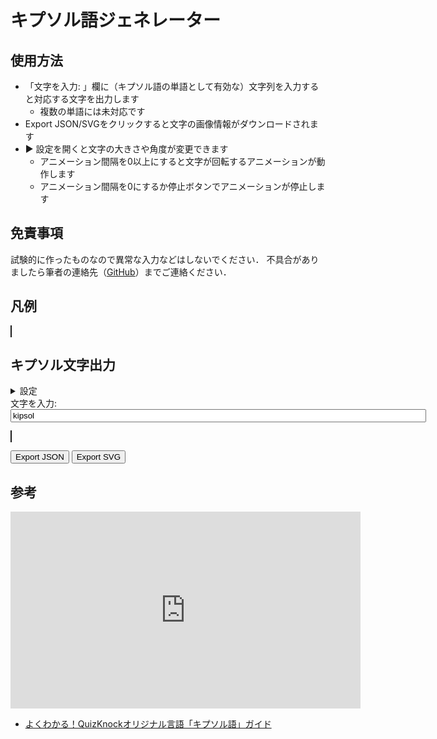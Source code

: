 # キプソル語ジェネレーター

## 使用方法

+ 「文字を入力: 」欄に（キプソル語の単語として有効な）文字列を入力すると対応する文字を出力します
  + 複数の単語には未対応です
+ Export JSON/SVGをクリックすると文字の画像情報がダウンロードされます
+ ▶ 設定を開くと文字の大きさや角度が変更できます
  + アニメーション間隔を0以上にすると文字が回転するアニメーションが動作します
  + アニメーション間隔を0にするか停止ボタンでアニメーションが停止します

## 免責事項

試験的に作ったものなので異常な入力などはしないでください．
不具合がありましたら筆者の連絡先（[GitHub](https://github.com/Y-Saki26/pages)）までご連絡ください．

## 凡例

<p><canvas id="canvasExample" width="800" height="300" style="border:1px solid;"></canvas></p>

## キプソル文字出力

<details>
    <summary>設定</summary>
    <ul>
        <li>
            字母<br>
            <ul>
                <li><label>有声音円のサイズ: <input type="number" id="inputVoisedSize" name="inputVoisedSize" maxlength="10" size="4" value="50"/></label></li>
                <li><label>無声音円のサイズ: <input type="number" id="inputVoiselessSize" name="inputVoiselessSize" maxlength="10" size="4" value="25"/></label></li>
                <li><label>語末記号のサイズ: <input type="number" id="inputEOWSize" name="inputEOWSize" maxlength="10" size="4" value="7"/></label></li>
                <li><label>中心の点のサイズ: <input type="number" id="inputPivotSize" name="inputPivotSize" maxlength="10" size="4" value="3"/></label></li>
                <li><label>母音の角度: <input type="number" id="inputVowelDeg" name="inputVowelDeg" maxlength="10" size="4" value="45"/> deg.</label></li>
                <li><label>連続子音の離す距離: <input type="number" id="inputPaddingLength" name="inputPaddingLength" maxlength="10" size="4" value="10"/></label></li>
            </ul>
        </li>
        <li>
            余白<br>
            <ul>
                <li><label>全部: <input type="number" id="inputMarginAll" name="inputMarginAll" maxlength="10" size="4" value="25"/></label>
                    <ul>
                        <li><label>上: <input type="number" id="inputMarginTop" name="inputMarginTop" maxlength="10" size="4" value="25"/></label></li>
                        <li><label>下: <input type="number" id="inputMarginBottom" name="inputMarginBottom" maxlength="10" size="4" value="25"/></label></li>
                        <li><label>左: <input type="number" id="inputMarginLeft" name="inputMarginLeft" maxlength="10" size="4" value="25"/></label></li>
                        <li><label>右: <input type="number" id="inputMarginRight" name="inputMarginRight" maxlength="10" size="4" value="25"/></label></li>
                    </ul>
                </li>
            </ul>
        </li>
        <li>
            アニメーション<br>
            <ul>
                <li><label>速度: <input type="number" id="inputRotationSpeed" name="inputRotationSpeed" maxlength="10" size="4" value="1"/> deg/sec</label></li>
                <li><label>アニメーション間隔: <input type="number" id="inputAnimationSpan" name="inputAnimationSpan" maxlength="10" size="4" value="0"/> sec</label></li>
                <li><label><button type="button" onclick="resetRotate()">停止</button>:  <input type="number" id="inputResetRotate" name="inputResetRotate" maxlength="10" size="4" value="0"/> deg.</label></li>
            </ul>
        </li>
    </ul>
</details>
<label>文字を入力: <input type="text" id="inputText" name="inputText" maxlength="100" size="80" value="kipsol"/></label>
<p><canvas id="canvas" width="800" height="500" style="border:1px solid;"></canvas></p>
<p>
    <button type="button" onclick="downloadAsJSON()">Export JSON</button>
    <button type="button" onclick="downloadAsSVG()">Export SVG</button>
</p>

## 参考

<iframe width="560" height="315" src="https://www.youtube.com/embed/r4AKMeUhRf4?si=tU2kELkOhcU4-aQ0" title="YouTube video player" frameborder="0" allow="accelerometer; autoplay; clipboard-write; encrypted-media; gyroscope; picture-in-picture; web-share" allowfullscreen></iframe>

+ [よくわかる！QuizKnockオリジナル言語「キプソル語」ガイド](https://web.quizknock.com/kipsil_lisok)

<script type="text/javascript" src="https://cdnjs.cloudflare.com/ajax/libs/fabric.js/5.3.1/fabric.min.js"></script>
<script type="text/javascript" src="./kipsol_script.js"></script>
<script  type="text/javascript">

const inputElement = document.getElementById('inputText');
let kipsol_settings = {
    consonantPadding: 10,
    radiusPivot: 3,
    radiusVoiced: 50,
    radiusVoiceless: 25,
    radiusEOW: 7,
    voweldir: {
        "I": -45,
        "O": 0,
        "U": 45
    }
};
let mergin = {
    top: 25,
    bottom: 25,
    left: 25,
    right: 25
};
let animationSpeed = 0;//0.2 * 1000;
let rotateSpeed = 3 * animationSpeed / 1000;

function drawExample(){
    let kc = new KipsolCanvas('canvasExample', kipsol_settings);

    let textWidth = kipsol_settings.radiusVoiced*0.2;
    let x = textWidth*2;

    kc.canvas.setWidth(textWidth*18+kipsol_settings.radiusVoiced*12);
    kc.canvas.setHeight(textWidth*6+kipsol_settings.radiusVoiced*2+kipsol_settings.radiusVoiceless*2);

    kc.strokeTextbox("z", x, textWidth, kipsol_settings.radiusVoiced*0.4, textWidth*2);
    kc.strokeTextbox("s", x+kipsol_settings.radiusVoiced-kipsol_settings.radiusVoiceless-textWidth, textWidth*3+kipsol_settings.radiusVoiced*2, kipsol_settings.radiusVoiced*0.4, textWidth*2);
    x += textWidth;
    kc.strokeZ(x + kipsol_settings.radiusVoiced, textWidth*2+kipsol_settings.radiusVoiced);
    kc.strokeS(x + kipsol_settings.radiusVoiced, textWidth*4+kipsol_settings.radiusVoiced*2+kipsol_settings.radiusVoiceless);
    x += kipsol_settings.radiusVoiced*2 + textWidth;

    kc.strokeTextbox("d", x, textWidth, kipsol_settings.radiusVoiced*0.4, textWidth*2);
    kc.strokeTextbox("t", x+kipsol_settings.radiusVoiced-kipsol_settings.radiusVoiceless-textWidth, textWidth*3+kipsol_settings.radiusVoiced*2, kipsol_settings.radiusVoiced*0.4, textWidth*2);
    x += textWidth;
    kc.strokeD(x + kipsol_settings.radiusVoiced, textWidth*2+kipsol_settings.radiusVoiced);
    kc.strokeT(x + kipsol_settings.radiusVoiced, textWidth*4+kipsol_settings.radiusVoiced*2+kipsol_settings.radiusVoiceless);
    x += kipsol_settings.radiusVoiced*2 + textWidth;

    kc.strokeTextbox("g", x, textWidth, kipsol_settings.radiusVoiced*0.4, textWidth*2);
    kc.strokeTextbox("k", x+kipsol_settings.radiusVoiced-kipsol_settings.radiusVoiceless-textWidth, textWidth*3+kipsol_settings.radiusVoiced*2, kipsol_settings.radiusVoiced*0.4, textWidth*2);
    x += textWidth;
    kc.strokeG(x + kipsol_settings.radiusVoiced, textWidth*2+kipsol_settings.radiusVoiced);
    kc.strokeK(x + kipsol_settings.radiusVoiced, textWidth*4+kipsol_settings.radiusVoiced*2+kipsol_settings.radiusVoiceless);
    x += kipsol_settings.radiusVoiced*2 + textWidth;

    kc.strokeTextbox("b", x, textWidth, kipsol_settings.radiusVoiced*0.4, textWidth*2);
    kc.strokeTextbox("p", x+kipsol_settings.radiusVoiced-kipsol_settings.radiusVoiceless-textWidth, textWidth*3+kipsol_settings.radiusVoiced*2, kipsol_settings.radiusVoiced*0.4, textWidth*2);
    x += textWidth;
    kc.strokeB(x + kipsol_settings.radiusVoiced, textWidth*2+kipsol_settings.radiusVoiced);
    kc.strokeP(x + kipsol_settings.radiusVoiced, textWidth*4+kipsol_settings.radiusVoiced*2+kipsol_settings.radiusVoiceless);
    x += kipsol_settings.radiusVoiced*2 + textWidth;

    kc.strokeTextbox("l", x, textWidth, kipsol_settings.radiusVoiced*0.4, textWidth*2);
    kc.strokeTextbox("end of word", x, textWidth*3+kipsol_settings.radiusVoiced*2, kipsol_settings.radiusVoiced*0.4, textWidth*15);
    x += textWidth;
    kc.strokeL(x + kipsol_settings.radiusVoiced, textWidth*2+kipsol_settings.radiusVoiced);
    kc.strokeEOW(x + kipsol_settings.radiusVoiced, textWidth*4+kipsol_settings.radiusVoiced*2+kipsol_settings.radiusVoiceless);
    x += kipsol_settings.radiusVoiced*2 + textWidth;

    kc.strokeTextbox("n", x, textWidth, kipsol_settings.radiusVoiced*0.4, textWidth*2);
    kc.strokeTextbox("end of centence", x, textWidth*3+kipsol_settings.radiusVoiced*2, kipsol_settings.radiusVoiced*0.4, textWidth*15);
    x += textWidth;
    kc.strokeN(x + kipsol_settings.radiusVoiced, textWidth*2+kipsol_settings.radiusVoiced);
    x += kipsol_settings.radiusVoiced*2 + textWidth;
}

drawExample();

const kCanvas = new KipsolCanvas('canvas', kipsol_settings);
kCanvas.canvas.setWidth(800);
kCanvas.canvas.setHeight(500);
let rotate = 0;

function drawInputText(){
    kCanvas.canvas.remove(...kCanvas.canvas.getObjects())
    let inputText = inputElement.value;
    let cil = calcItemList(kipsol_settings, inputText);
    console.log(cil.area, cil.items);
    kCanvas.canvas.setWidth(mergin.left + mergin.right + cil.area.maxX - cil.area.minX);
    kCanvas.canvas.setHeight(mergin.top + mergin.bottom + cil.area.maxY - cil.area.minY);
    kCanvas.drawItems(cil.items, {X: mergin.left-cil.area.minX, Y: mergin.top-cil.area.minY, R: rotate});
    rotate += rotateSpeed;
    rotate %= 360;
}

drawInputText();
inputElement.addEventListener("change", drawInputText);

let settingElements = {};
let intervalId;

function setParams(){
    kipsol_settings = {
        consonantPadding: parseFloat(settingElements['inputPaddingLength'].value),
        radiusPivot: parseFloat(settingElements['inputPivotSize'].value),
        radiusVoiced: parseFloat(settingElements['inputVoisedSize'].value),
        radiusVoiceless: parseFloat(settingElements['inputVoiselessSize'].value),
        radiusEOW: parseFloat(settingElements['inputEOWSize'].value),
        voweldir: {
            "I": -parseFloat(settingElements['inputVowelDeg'].value),
            "O": 0,
            "U": parseFloat(settingElements['inputVowelDeg'].value)
        }
    };
    mergin = {
        top: parseFloat(settingElements['inputMarginTop'].value),
        bottom: parseFloat(settingElements['inputMarginBottom'].value),
        left: parseFloat(settingElements['inputMarginLeft'].value),
        right: parseFloat(settingElements['inputMarginRight'].value)
    };
    animationSpeed = parseFloat(settingElements['inputAnimationSpan'].value) * 1000;
    rotateSpeed = parseFloat(settingElements['inputRotationSpeed'].value) * animationSpeed / 1000;
    console.log(kipsol_settings, mergin, animationSpeed, rotateSpeed);
    kCanvas.kipsol_settings = kipsol_settings;
    drawInputText();
    
    if(intervalId)
        clearInterval(intervalId);
    if(animationSpeed>0){
        intervalId = setInterval(drawInputText, animationSpeed);
    }
}

[
    'inputPaddingLength','inputPivotSize','inputVoisedSize',
    'inputVoiselessSize','inputEOWSize','inputVowelDeg',
    "inputMarginTop","inputMarginBottom","inputMarginLeft","inputMarginRight",
    "inputRotationSpeed","inputAnimationSpan"
].forEach((id)=>{
    settingElements[id] = document.getElementById(id);
    settingElements[id].addEventListener("change", setParams);
})
settingElements["inputMarginAll"] = document.getElementById("inputMarginAll");
settingElements["inputMarginAll"].addEventListener("change", () => {
    ["inputMarginTop","inputMarginBottom","inputMarginLeft","inputMarginRight"].forEach((id) => {
        settingElements[id].value = settingElements["inputMarginAll"].value;
    })
});

function resetRotate(){
    rotate = parseFloat(document.getElementById("inputResetRotate").value);
    settingElements["inputAnimationSpan"].value = 0;
    if(intervalId)
        clearInterval(intervalId);
    drawInputText();
}

function downloadAsSVG(){
    downloadText(`${inputElement.value}.svg`, kCanvas.canvas.toSVG());
}
function downloadAsJSON(){
    downloadText(`${inputElement.value}.json`, JSON.stringify(kCanvas.canvas));
}
</script>
